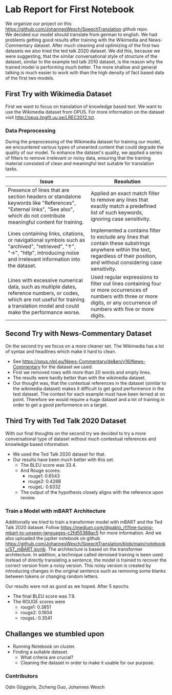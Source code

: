 # Lab Report for First Notebook
We organize our project on this https://github.com/JohannesWesch/SpeechTranslation github repo.    
We decided our model should translate from german to english.
We had problems getting good results after training with the Wikimedia and News-Commentary dataset. After much cleaning and optimizing of the first two datasets we also tried the ted talk 2020 dataset.
  We did this, because we were suggesting, that the similar conversational style of structure of the dataset, similar to the example ted talk 2010 dataset, is the reason why the trained model is performing much better. The more shallow and general talking is much easier to work with than the high density of fact based data of the first two models.
## First Try with Wikimedia Dataset
First we want to focus on translation of knowledge based text.
We want to use the Wikimedia dataset from OPUS. For more information on the dataset visit http://opus.lingfil.uu.se/LREC2012.txt. 
### Data Preprocessing
During the preprocessing of the Wikimedia dataset for training our model, we encountered various types of unwanted content that could degrade the quality of our model. To enhance the dataset's quality, we applied a series of filters to remove irrelevant or noisy data, ensuring that the training material consisted of clean and meaningful text suitable for translation tasks.

| **Issue**                                                                                                                                                 | **Resolution**                                                                                                                                                                                                                                 |
|------------------------------------------------------------------------------------------------------------------------------------------------------------|-------------------------------------------------------------------------------------------------------------------------------------------------------------------------------------------------------------------------------------------------|
| Presence of lines that are section headers or standalone keywords like "References", "External links", "See also", which do not contribute meaningful content for training.                       | Applied an exact match filter to remove any lines that exactly match a predefined list of such keywords, ignoring case sensitivity.                                                                                          |
| Lines containing links, citations, or navigational symbols such as "archived", "retrieved", "↑", "→", "http", introducing noise and irrelevant information into the dataset.                     | Implemented a contains filter to exclude any lines that contain these substrings anywhere within the text, regardless of their position, and without considering case sensitivity.                                         |
| Lines with excessive numerical data, such as multiple dates, reference numbers, or codes, which are not useful for training a translation model and could make the performance worse.             | Used regular expressions to filter out lines containing four or more occurrences of numbers with three or more digits, or any occurrence of numbers with five or more digits.                      |

## Second Try with News-Commentary Dataset
On the second try we focus on a more cleaner set. The Wikimedia has a lot of syntax and headlines which make it hard to clean. 
- See https://opus.nlpl.eu/News-Commentary/de&en/v16/News-Commentary for the dataset we used.
- First we removed rows with more than 20 words and empty lines.
- The results were hardly better than with the wikimedia dataset.
- Our thought was, that the contextual references in the dataset (similar to the wikimedia dataset) makes it difficult to get good performence in the test dataset. The context for each example must have been lerned at on point. Therefore we would require a huge dataset and a lot of training in order to get a good performence on a target.

## Third Try with Ted Talk 2020 Dataset
With our final thoughts on the second try we decided to try a more conversational type of dataset without much contextual references and knowledge based information.
- We used the Ted Talk 2020 dataset for that.
- Our results have been much better with this set.
  - The BLEU score was 33.4.
  - And Rouge scores:
    - rouge1: 0.6543
    - rouge2: 0.4288
    - rougeL: 0.6332
  - The output of the hypothesis closely aligns with the reference upon review.

### Train a Model with mBART Architecture
Additionally we tried to train a transformer model with mBART and the Ted Talk 2020 dataset. Follow https://medium.com/@pablo_rf/fine-tuning-mbart-to-unseen-languages-c2fd55388ac5 for more information. And we also uploaded the jupiter notebook on github https://github.com/JohannesWesch/SpeechTranslation/blob/main/notebooks/ST_mBART.ipynb.
The architecture is based on the transformer architecture. In addition, a technique called denoised training is been used. Instead of directly translating a sentence, the model is trained to recover the correct version from a noisy version. This noisy version is created by introducing changes in the original sentence such as removing some blanks between tokens or changing random letters.

Our results were not as good as we hoped. After 5 epochs
- The final BLEU score  was 7.9.
- The ROUGE scores were
    - rouge1: 0.3851
    - rouge2: 0.1604
    - rougeL: 0.3541

## Challanges we stumbled upon
- Running Notebook on cluster.
- Finding a suitable dataset.
  - What criteria are crucial?
  - Cleaning the dataset in order to make it usable for our purpose.

### Contributors
Odin Göggerle, Zicheng Guo, Johannes Wesch
